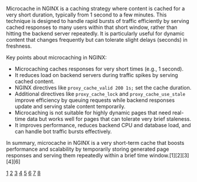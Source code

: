 Microcache in NGINX is a caching strategy where content is cached for a very short duration, typically from 1 second to a few
minutes. This technique is designed to handle rapid bursts of traffic efficiently by serving cached responses to many users
within that short window, rather than hitting the backend server repeatedly. It is particularly useful for dynamic content
that changes frequently but can tolerate slight delays (seconds) in freshness.

Key points about microcaching in NGINX:

- Microcaching caches responses for very short times (e.g., 1 second).
- It reduces load on backend servers during traffic spikes by serving cached content.
- NGINX directives like `proxy_cache_valid 200 1s;` set the cache duration.
- Additional directives like `proxy_cache_lock` and `proxy_cache_use_stale` improve efficiency by queuing requests while
  backend responses update and serving stale content temporarily.
- Microcaching is not suitable for highly dynamic pages that need real-time data but works well for pages that can tolerate
  very brief staleness.
- It improves performance, reduces backend CPU and database load, and can handle bot traffic bursts effectively.

In summary, microcache in NGINX is a very short-term cache that boosts performance and scalability by temporarily storing
generated page responses and serving them repeatedly within a brief time window.[1][2][3][4][6]

[1](https://www.f5.com/content/dam/f5/corp/global/pdf/ebooks/High-Performance-Caching-NGINX-Plus.pdf)
[2](https://blog.nginx.org/blog/benefits-of-microcaching-nginx) [3](https://docs.wordops.net/how-to/microcaching-with-nginx/)
[4](https://zomro.com/blog/articles/511-microcaching-nginx-apache-and-configuration-nuances)
[5](https://blog.nginx.org/blog/nginx-caching-guide)
[6](https://www.howtoforge.com/why-you-should-always-use-nginx-with-microcaching)
[7](https://glowfroghosting.com/what-is-microcaching-a-guide-to-better-performance-and-more-sales/)
[8](https://stackoverflow.com/questions/42047318/configuring-nginx-proxy-microcache-for-a-specific-location-within-the-server-blo)
